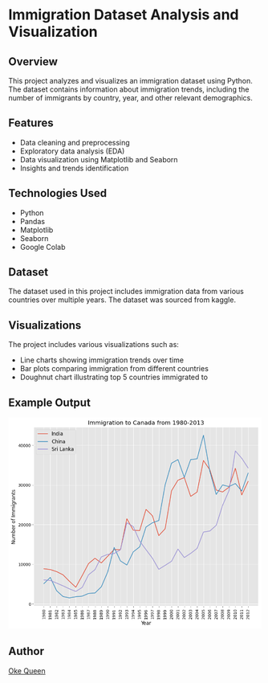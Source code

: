 # Immigration Dataset Analysis and Visualization

## Overview
This project analyzes and visualizes an immigration dataset using Python. The dataset contains information about immigration trends, including the number of immigrants by country, year, and other relevant demographics.

## Features
- Data cleaning and preprocessing
- Exploratory data analysis (EDA)
- Data visualization using Matplotlib and Seaborn
- Insights and trends identification

## Technologies Used
- Python
- Pandas
- Matplotlib
- Seaborn
- Google Colab

## Dataset
The dataset used in this project includes immigration data from various countries over multiple years. The dataset was sourced from kaggle.

## Visualizations
The project includes various visualizations such as:
- Line charts showing immigration trends over time
- Bar plots comparing immigration from different countries
- Doughnut chart illustrating top 5 countries immigrated to

## Example Output
![Sample Visualization](data1.png)


## Author
[Oke Queen](https://github.com/okeqz)

